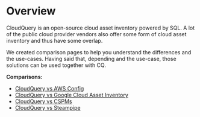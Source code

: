 # Overview

CloudQuery is an open-source cloud asset inventory powered by SQL. A lot of the public cloud provider vendors also offer some form of cloud asset inventory and thus have some overlap.

We created comparison pages to help you understand the differences and the use-cases. Having said that, depending and the use-case, those solutions can be used together with CQ.

**Comparisons:**

- [CloudQuery vs AWS Config](/docs/cq_vs_others/aws_config)
- [CloudQuery vs Google Cloud Asset Inventory](/docs/cq_vs_others/google_cloud_asset_inventory)
- [CloudQuery vs CSPMs](/docs/cq_vs_others/cspms)
- [CloudQuery vs Steampipe](/docs/cq_vs_others/steampipe)
